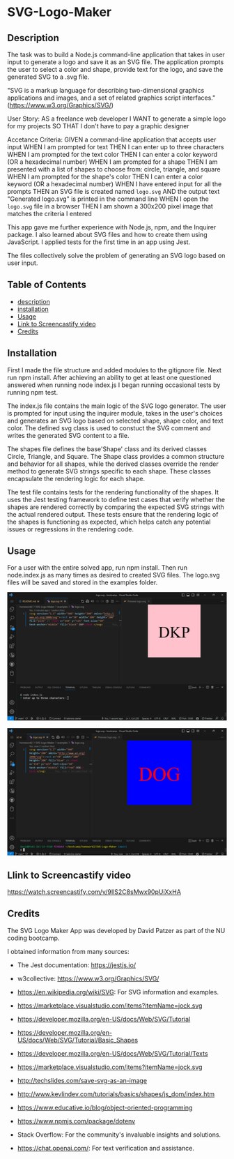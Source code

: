 # SVG-Logo-Maker

## Description
The task was to build a Node.js command-line application that takes in user input to generate a logo and save it as an SVG file. The application prompts the user to select a color and shape, provide text for the logo, and save the generated SVG to a .svg file.

"SVG is a markup language for describing two-dimensional graphics applications and images, and a set of related graphics script interfaces." (https://www.w3.org/Graphics/SVG/)

User Story: 
AS a freelance web developer
I WANT to generate a simple logo for my projects
SO THAT I don't have to pay a graphic designer

Accetance Criteria:
GIVEN a command-line application that accepts user input
WHEN I am prompted for text
THEN I can enter up to three characters
WHEN I am prompted for the text color
THEN I can enter a color keyword (OR a hexadecimal number)
WHEN I am prompted for a shape
THEN I am presented with a list of shapes to choose from: circle, triangle, and square
WHEN I am prompted for the shape's color
THEN I can enter a color keyword (OR a hexadecimal number)
WHEN I have entered input for all the prompts
THEN an SVG file is created named `logo.svg`
AND the output text "Generated logo.svg" is printed in the command line
WHEN I open the `logo.svg` file in a browser
THEN I am shown a 300x200 pixel image that matches the criteria I entered

This app gave me further experience with Node.js, npm, and the Inquirer package. I also learned about SVG files and how to create them using JavaScript. I applied tests for the first time in an app using Jest. 


The files collectively solve the problem of generating an SVG logo based on user input. 



## Table of Contents 

- [description](#description)
- [installation](#installation)
- [Usage](#usage) 
- [Link to Screencastify video](#link-to-screencastify-video)
- [Credits](#credits)


## Installation
First I made the file structure and added modules to the gitignore file. Next run npm install. After achieving an ability to get at least one questioned answered when running node index.js I began running occasional tests by running npm test.

The index.js file contains the main logic of the SVG logo generator. The user is prompted for input using the inquirer module, takes in the user's choices and generates an SVG logo based on selected shape, shape color, and text color. The defined svg class is used to constuct the SVG comment and writes the generated SVG content to a file.

The shapes file defines the base'Shape' class and its derived classes Circle, Triangle, and Square. The Shape class provides a common structure and behavior for all shapes, while the derived classes override the render method to generate SVG strings specific to each shape. These classes encapsulate the rendering logic for each shape.

The test file contains tests for the rendering functionality of the shapes. It uses the Jest testing framework to define test cases that verify whether the shapes are rendered correctly by comparing the expected SVG strings with the actual rendered output. These tests ensure that the rendering logic of the shapes is functioning as expected, which helps catch any potential issues or regressions in the rendering code.




## Usage

For a user with the entire solved app, run npm install. Then run node.index.js as many times as desired to created SVG files. The logo.svg files will be saved and stored in the examples folder.


![Screenshot of pink logo](./Assets/images/Screenshot%20(169).png)

![Screenshot of blue logo](./Assets/images/Screenshot%20(170).png)

   
## Llink to Screencastify video

https://watch.screencastify.com/v/9IlS2C8sMwx90pUiXxHA


## Credits

The SVG Logo Maker App was developed by David Patzer as part of the NU coding bootcamp. 


I obtained information from many sources: 

- The Jest documentation: https://jestjs.io/

- w3collective: https://www.w3.org/Graphics/SVG/

- https://en.wikipedia.org/wiki/SVG: For SVG information and examples.

- https://marketplace.visualstudio.com/items?itemName=jock.svg

- https://developer.mozilla.org/en-US/docs/Web/SVG/Tutorial

- https://developer.mozilla.org/en-US/docs/Web/SVG/Tutorial/Basic_Shapes

- https://developer.mozilla.org/en-US/docs/Web/SVG/Tutorial/Texts

- https://marketplace.visualstudio.com/items?itemName=jock.svg

- http://techslides.com/save-svg-as-an-image

- http://www.kevlindev.com/tutorials/basics/shapes/js_dom/index.htm

- https://www.educative.io/blog/object-oriented-programming

- https://www.npmjs.com/package/dotenv

- Stack Overflow: For the community's invaluable insights and solutions.

- https://chat.openai.com/: For text verification and assistance.





















